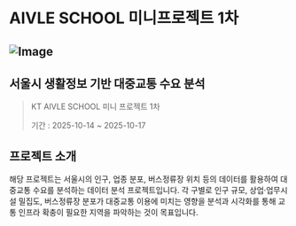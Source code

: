 # AIVLE SCHOOL 미니프로젝트 1차 


![Image](https://github.com/user-attachments/assets/b86d4b2c-a892-4ec0-9ca6-57d0d3cbc5c6)
---

## 서울시 생활정보 기반 대중교통 수요 분석

> KT AIVLE SCHOOL 미니 프로젝트 1차
> 
> 기간 : 2025-10-14 ~ 2025-10-17


## 프로젝트 소개

해당 프로젝트는 서울시의 인구, 업종 분포, 버스정류장 위치 등의 데이터를 활용하여 대중교통 수요를 분석하는 데이터 분석 프로젝트입니다. 
각 구별로 인구 규모, 상업·업무시설 밀집도, 버스정류장 분포가 대중교통 이용에 미치는 영향을 분석과 시각화를 통해 교통 인프라 확충이 필요한 지역을 파악하는 것이 목표입니다.

